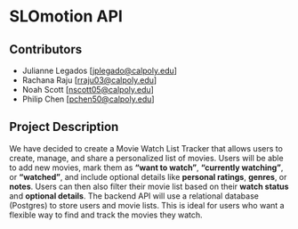 # SLOmotion API 

## Contributors
- Julianne Legados [jplegado@calpoly.edu]
- Rachana Raju [rraju03@calpoly.edu]
- Noah Scott [nscott05@calpoly.edu]
- Philip Chen [pchen50@calpoly.edu]


## Project Description
We have decided to create a Movie Watch List Tracker that allows users to create, manage, and share a personalized list of movies. Users will be able to add new movies, mark them as **“want to watch”**, **“currently watching”**, or **“watched”**, and include optional details like **personal ratings**, **genres**, or **notes**. Users can then also filter their movie list based on their **watch status** and **optional details**. The backend API will use a relational database (Postgres) to store users and movie lists. This is ideal for users who want a flexible way to find and track the movies they watch.

